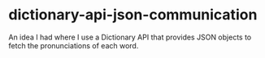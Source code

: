 # dictionary-api-json-communication
 An idea I had where I use a Dictionary API that provides JSON objects to fetch the pronunciations of each word.
